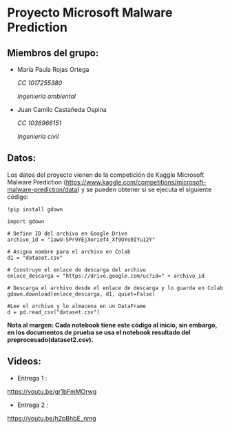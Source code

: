 # **Proyecto Microsoft Malware Prediction**


## **Miembros del grupo:**
- María Paula Rojas Ortega
  
  *CC 1017255380*
  
  *Ingeniería ambiental*
- Juan Camilo Castañeda Ospina 
  
  *CC 1036966151*
  
  *Ingeniería civil*

## **Datos:**
Los datos del proyecto vienen de la competición de Kaggle Microsoft Malware Prediction (https://www.kaggle.com/competitions/microsoft-malware-prediction/data) y se pueden obtener si se ejecuta el siguiente código:

    !pip install gdown

    import gdown

    # Define ID del archivo en Google Drive
    archivo_id = "1awU-SPr9YEjXorief4_Xf9UYo9IYu12Y"

    # Asigna nombre para el archivo en Colab
    d1 = "dataset.csv"

    # Construye el enlace de descarga del archivo
    enlace_descarga = "https://drive.google.com/uc?id=" + archivo_id

    # Descarga el archivo desde el enlace de descarga y lo guarda en Colab
    gdown.download(enlace_descarga, d1, quiet=False)
    
    #Lee el archivo y lo almacena en un DataFrame
    d = pd.read_csv("dataset.csv") 
    
 **Nota al margen: Cada notebook tiene este código al inicio, sin embargo, en los documentos de prueba se usa el notebook resultado del preprocesado(dataset2.csv).**

## **Videos:**
- Entrega 1 : 

https://youtu.be/gr1bFmMOrwg

- Entrega 2 : 

https://youtu.be/h2pBhbE_nmg

